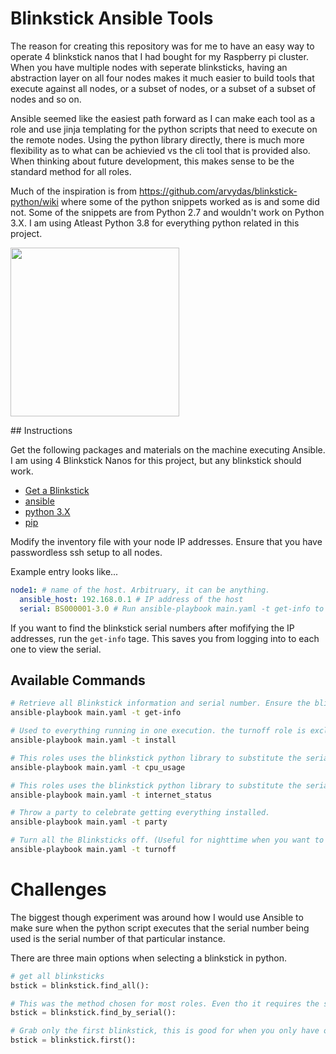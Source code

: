 # Blinkstick Ansible Tools

The reason for creating this repository was for me to have an easy way to operate 4 blinkstick nanos that I had bought for my Raspberry pi cluster. When you have multiple nodes with seperate blinksticks, having an abstraction layer on all four nodes makes it much easier to build tools that execute against all nodes, or a subset of nodes, or a subset of a subset of nodes and so on.

Ansible seemed like the easiest path forward as I can make each tool as a role and use jinja templating for the python scripts that need to execute on the remote nodes. Using the python library directly, there is much more flexibility as to what can be achievied vs the cli tool that is provided also. When thinking about future development, this makes sense to be the standard method for all roles.

Much of the inspiration is from https://github.com/arvydas/blinkstick-python/wiki where some of the python snippets worked as is and some did not. Some of the snippets are from Python 2.7 and wouldn't work on Python 3.X. I am using Atleast Python 3.8 for everything python related in this project.

<p float="middle">
  <img src="https://user-images.githubusercontent.com/26353407/126085349-a9253682-72b8-4ed7-8a85-bc4743aa422b.jpg" width="270" />
</p>
## Instructions

Get the following packages and materials on the machine executing Ansible. I am using 4 Blinkstick Nanos for this project, but any blinkstick should work.

- [Get a Blinkstick](https://www.blinkstick.com/products/blinkstick-nano) 
- [ansible](https://docs.ansible.com/ansible/latest/installation_guide/intro_installation.html)
- [python 3.X](https://www.python.org/downloads/)
- [pip](https://pip.pypa.io/en/stable/installing/)

Modify the inventory file with your node IP addresses. Ensure that you have passwordless ssh setup to all nodes.

Example entry looks like...
```yaml
node1: # name of the host. Arbitruary, it can be anything.
  ansible_host: 192.168.0.1 # IP address of the host
  serial: BS000001-3.0 # Run ansible-playbook main.yaml -t get-info to get this value for each node.
```

If you want to find the blinkstick serial numbers after mofifying the IP addresses, run the `get-info` tage. This saves you from logging into to each one to view the serial.

## Available Commands

```bash
# Retrieve all Blinkstick information and serial number. Ensure the blinkstick is plugged into a USB slot before executing.
ansible-playbook main.yaml -t get-info

# Used to everything running in one execution. the turnoff role is excluded from this tag.
ansible-playbook main.yaml -t install

# This roles uses the blinkstick python library to substitute the serial number from the ansible inventory and parse it as python. The script is then executed on the remote machines.
ansible-playbook main.yaml -t cpu_usage

# This roles uses the blinkstick python library to substitute the serial number from the ansible inventory and parse it as python. The script is then executed on the remote machines.
ansible-playbook main.yaml -t internet_status

# Throw a party to celebrate getting everything installed.
ansible-playbook main.yaml -t party

# Turn all the Blinksticks off. (Useful for nighttime when you want to sleep. Use a cron to turn off automatically.)
ansible-playbook main.yaml -t turnoff
```

# Challenges

The biggest though experiment was around how I would use Ansible to make sure when the python script executes that the serial number being used is the serial number of that particular instance. 

There are three main options when selecting a blinkstick in python.

```python
# get all blinksticks
bstick = blinkstick.find_all():

# This was the method chosen for most roles. Even tho it requires the serial to be set for each node prior to execution, I decided to go for the slightly harder way of doing this using jinja2 templating to substitute the serial for each node during role execution.
bstick = blinkstick.find_by_serial():

# Grab only the first blinkstick, this is good for when you only have one blinkstick plugged into a node. Saves you from getting the serial number everytime. As I write this, I think it would be easier to just use this method.
bstick = blinkstick.first():
```
